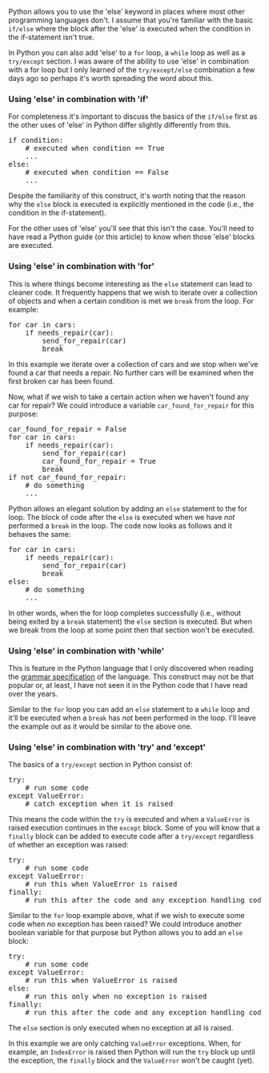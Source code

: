 <!--
.. title: Using 'else' in Python
.. slug: using-else-in-python
.. date: 2013/02/05 11:00:00
.. tags: python, software
.. link:
.. description:
-->

Python allows you to use the 'else' keyword in places where most other
programming languages don't. I assume that you're familiar with the
basic `if/else` where the block after the 'else' is executed when the
condition in the if-statement isn't true.

In Python you can also add 'else' to a `for` loop, a `while` loop as well
as a `try/except` section. I was aware of the ability to use 'else' in combination with a for
loop but I only learned of the `try/except/else` combination a few days ago
so perhaps it's worth spreading the word about this.

### Using 'else' in combination with 'if' ###

For completeness it's important to discuss the basics of the `if/else` first
as the other uses of 'else' in Python differ slightly differently from this.

<pre>
if condition:
    # executed when condition == True
    ...
else:
    # executed when condition == False
    ...
</pre>

Despite the familiarity of this construct, it's worth noting that the reason
why the `else` block is executed is explicitly mentioned in the
code (i.e., the condition in the if-statement).

For the other uses of 'else'
you'll see that this isn't the case. You'll need to have read a Python guide
(or this article) to know when those 'else' blocks are executed.

### Using 'else' in combination with 'for' ###

This is where things become interesting as the `else` statement can lead
to cleaner code. It frequently happens that we wish to iterate over a collection
of objects and when a certain condition is met we `break` from the loop.
For example:

<pre>
for car in cars:
    if needs_repair(car):
        send_for_repair(car)
        break
</pre>

In this example we iterate over a collection of cars and we stop when we've
found a car that needs a repair. No further cars will be examined when the
first broken car has been found.

Now, what if we wish to take a certain action
when we haven't found any car for repair? We could introduce a
variable `car_found_for_repair` for this purpose:

<pre>
car_found_for_repair = False
for car in cars:
    if needs_repair(car):
        send_for_repair(car)
        car_found_for_repair = True
        break
if not car_found_for_repair:
    # do something
    ...
</pre>

Python allows an elegant solution by adding an `else`
statement to the for loop. The block of code after the `else` is executed when
we have *not* performed a `break` in the loop. The code now looks as follows
and it behaves the same:

<pre>
for car in cars:
    if needs_repair(car):
        send_for_repair(car)
        break
else:
    # do something
    ...
</pre>

In other words, when the for loop completes successfully (i.e., without
being exited by a `break` statement) the `else` section is executed. But
when we break from the loop at some point then that section won't be executed.

### Using 'else' in combination with 'while' ###

This is feature in the Python language that I only discovered when
reading the [grammar specification](http://docs.python.org/3/reference/grammar.html)
of the language. This construct may not be that popular or, at least, I have not
seen it in the Python code that I have read over the years.

Similar to the `for` loop you can add an `else` statement to a `while` loop
and it'll be executed when a `break` has *not* been performed in the loop.
I'll leave the example out as it would be similar to the above one.

### Using 'else' in combination with 'try' and 'except' ###

The basics of a `try/except` section in Python consist of:

<pre>
try:
    # run some code
except ValueError:
    # catch exception when it is raised
</pre>

This means the code within the `try` is executed and when a
`ValueError` is raised execution continues in the `except` block. Some of you
will know that a `finally` block can be added to execute code after a
`try/except` regardless of whether an exception was raised:

<pre>
try:
    # run some code
except ValueError:
    # run this when ValueError is raised
finally:
    # run this after the code and any exception handling code
</pre>

Similar to the `for` loop example above, what if we wish to execute some code
when *no* exception has been raised? We could introduce another boolean variable
for that purpose but Python allows you to add an `else` block:

<pre>
try:
    # run some code
except ValueError:
    # run this when ValueError is raised
else:
    # run this only when no exception is raised
finally:
    # run this after the code and any exception handling code
</pre>

The `else` section is only executed when no exception at all is raised.

In this example we are only catching `ValueError` exceptions. When, for example,
an `IndexError` is raised then Python will run the `try` block up until the
exception, the `finally` block and the `ValueError` won't be caught (yet).
